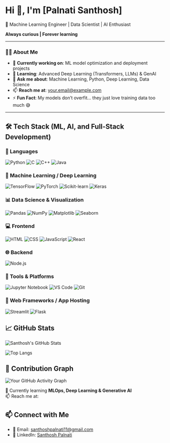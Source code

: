# Hi 🤖, I'm [Palnati Santhosh]

🚀 Machine Learning Engineer | Data Scientist | AI Enthusiast  

**Always curious | Forever learning**

---

### 👨‍💻 About Me

- 🔭 **Currently working on**: ML model optimization and deployment projects  
- 🌱 **Learning**: Advanced Deep Learning (Transformers, LLMs) & GenAI  
- 💬 **Ask me about**: Machine Learning, Python, Deep Learning, Data Science  
- 📫 **Reach me at**: [your.email@example.com](mailto:santhoshpalnati11@gmai.com)  
- ⚡ **Fun Fact**: My models don’t overfit... they just love training data too much 😅  

---


## 🛠️ Tech Stack (ML, AI, and Full-Stack Development)



### 🔢 Languages
![Python](https://img.shields.io/badge/-Python-3776AB?style=for-the-badge&logo=python&logoColor=white)
![C](https://img.shields.io/badge/-C-A8B9CC?style=for-the-badge&logo=c&logoColor=white)
![C++](https://img.shields.io/badge/-C++-00599C?style=for-the-badge&logo=cplusplus&logoColor=white)
![Java](https://img.shields.io/badge/-Java-007396?style=for-the-badge&logo=java&logoColor=white)


### 🤖 Machine Learning / Deep Learning
![TensorFlow](https://img.shields.io/badge/-TensorFlow-FF6F00?style=for-the-badge&logo=tensorflow&logoColor=white)
![PyTorch](https://img.shields.io/badge/-PyTorch-EE4C2C?style=for-the-badge&logo=pytorch&logoColor=white)
![Scikit-learn](https://img.shields.io/badge/-Scikit--Learn-F7931E?style=for-the-badge&logo=scikitlearn&logoColor=white)
![Keras](https://img.shields.io/badge/-Keras-D00000?style=for-the-badge&logo=keras&logoColor=white)


### 📊 Data Science & Visualization
![Pandas](https://img.shields.io/badge/-Pandas-150458?style=for-the-badge&logo=pandas&logoColor=white)
![NumPy](https://img.shields.io/badge/-NumPy-013243?style=for-the-badge&logo=numpy&logoColor=white)
![Matplotlib](https://img.shields.io/badge/-Matplotlib-11557C?style=for-the-badge&logo=matplotlib&logoColor=white)
![Seaborn](https://img.shields.io/badge/-Seaborn-43B02A?style=for-the-badge&logo=python&logoColor=white)


### 💻 Frontend
![HTML](https://img.shields.io/badge/-HTML5-E34F26?style=for-the-badge&logo=html5&logoColor=white)
![CSS](https://img.shields.io/badge/-CSS3-1572B6?style=for-the-badge&logo=css3&logoColor=white)
![JavaScript](https://img.shields.io/badge/-JavaScript-F7DF1E?style=for-the-badge&logo=javascript&logoColor=black)
![React](https://img.shields.io/badge/-React-61DAFB?style=for-the-badge&logo=react&logoColor=black)


### 🌐 Backend
![Node.js](https://img.shields.io/badge/-Node.js-339933?style=for-the-badge&logo=nodedotjs&logoColor=white)


### 🧰 Tools & Platforms
![Jupyter Notebook](https://img.shields.io/badge/-Jupyter%20Notebook-F37626?style=for-the-badge&logo=jupyter&logoColor=white)
![VS Code](https://img.shields.io/badge/-VS%20Code-007ACC?style=for-the-badge&logo=visualstudiocode&logoColor=white)
![Git](https://img.shields.io/badge/-Git-F05032?style=for-the-badge&logo=git&logoColor=white)


### 🚀 Web Frameworks / App Hosting
![Streamlit](https://img.shields.io/badge/-Streamlit-FF4B4B?style=for-the-badge&logo=streamlit&logoColor=white)
![Flask](https://img.shields.io/badge/-Flask-000000?style=for-the-badge&logo=flask&logoColor=white)


## 📈 GitHub Stats  

![Santhosh's GitHub Stats](https://github-readme-stats.vercel.app/api?username=SanthoshPalnati&show_icons=true&theme=tokyonight)

![Top Langs](https://github-readme-stats.vercel.app/api/top-langs/?username=SanthoshPalnati&layout=compact&theme=tokyonight)


## 🌟 Contribution Graph

![Your GitHub Activity Graph](https://github-readme-activity-graph.vercel.app/graph?username=Santhosh-0511&theme=react-dark&hide_border=true&area=true)



🌱 Currently learning **MLOps, Deep Learning & Generative AI**  
📫 Reach me at: 
## 📫 Connect with Me  

- 📧 Email: [santhoshpalnati11@gmail.com](mailto:santhoshpalnati11@gmail.com)  
- 💼 LinkedIn: [Santhosh Palnati](https://www.linkedin.com/in/santhosh-palnati-b2b859327/)  


